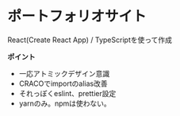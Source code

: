 # ポートフォリオサイト

React(Create React App) / TypeScriptを使って作成

**ポイント**
- 一応アトミックデザイン意識
- CRACOでimportのalias改善
- それっぽくeslint、prettier設定
- yarnのみ。npmは使わない。
